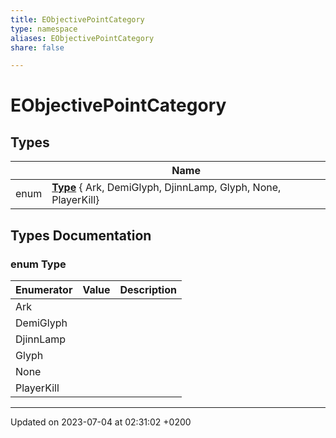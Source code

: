```yaml
---
title: EObjectivePointCategory
type: namespace
aliases: EObjectivePointCategory
share: false

---
```


# EObjectivePointCategory



## Types

|                | Name           |
| -------------- | -------------- |
| enum| **[Type](/docs/SDK/Source/Namespaces/namespaceEObjectivePointCategory.md#enum-type)** { Ark, DemiGlyph, DjinnLamp, Glyph, None, PlayerKill} |

## Types Documentation

### enum Type

| Enumerator | Value | Description |
| ---------- | ----- | ----------- |
| Ark | |   |
| DemiGlyph | |   |
| DjinnLamp | |   |
| Glyph | |   |
| None | |   |
| PlayerKill | |   |









-------------------------------

Updated on 2023-07-04 at 02:31:02 +0200